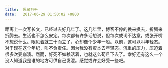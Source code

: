 ```yaml
---
title:  思绪万千
date:   2017-06-29 01:50:02 +0800
---
```


距离上一次写长文，已经过去好几年了。这几年里，博客不停的换来换去，折腾来折腾去。生活也不怎么安定。每次都有许多话想说，但每次或词不达意，或张开嘴不想说什么。眼见着就三十而立了，心却像个少年一般。以前，这可以叫年轻态。对于现在这个年纪，叫不负责任。因为我没有资本去年轻态。沉重的压力，压迫着很多次要崩溃。然而，好死不如赖活着，也就这么苟且下去了。幸好还有这么一个没人知道我是谁的地方可供自己发泄。感觉或许会好受一些吧。

<!--167-->

